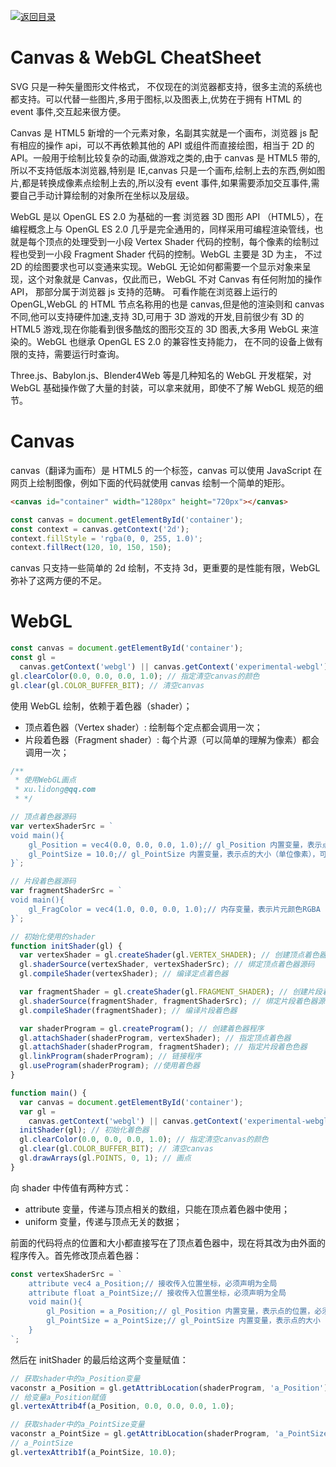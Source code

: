 [![返回目录](https://i.postimg.cc/JzFTMvjF/image.png)](https://github.com/wx-chevalier/Awesome-CheatSheets)

# Canvas & WebGL CheatSheet

SVG 只是一种矢量图形文件格式， 不仅现在的浏览器都支持，很多主流的系统也都支持。可以代替一些图片,多用于图标,以及图表上,优势在于拥有 HTML 的 event 事件,交互起来很方便。

Canvas 是 HTML5 新增的一个元素对象，名副其实就是一个画布，浏览器 js 配有相应的操作 api，可以不再依赖其他的 API 或组件而直接绘图，相当于 2D 的 API。一般用于绘制比较复杂的动画,做游戏之类的,由于 canvas 是 HTML5 带的,所以不支持低版本浏览器,特别是 IE,canvas 只是一个画布,绘制上去的东西,例如图片,都是转换成像素点绘制上去的,所以没有 event 事件,如果需要添加交互事件,需要自己手动计算绘制的对象所在坐标以及层级。

WebGL 是以 OpenGL ES 2.0 为基础的一套 浏览器 3D 图形 API （HTML5），在编程概念上与 OpenGL ES 2.0 几乎是完全通用的，同样采用可编程渲染管线，也就是每个顶点的处理受到一小段 Vertex Shader 代码的控制，每个像素的绘制过程也受到一小段 Fragment Shader 代码的控制。WebGL 主要是 3D 为主， 不过 2D 的绘图要求也可以变通来实现。WebGL 无论如何都需要一个显示对象来呈现，这个对象就是 Canvas，仅此而已，WebGL 不对 Canvas 有任何附加的操作 API， 那部分属于浏览器 js 支持的范畴。 可看作能在浏览器上运行的 OpenGL,WebGL 的 HTML 节点名称用的也是 canvas,但是他的渲染则和 canvas 不同,他可以支持硬件加速,支持 3D,可用于 3D 游戏的开发,目前很少有 3D 的 HTML5 游戏,现在你能看到很多酷炫的图形交互的 3D 图表,大多用 WebGL 来渲染的。WebGL 也继承 OpenGL ES 2.0 的兼容性支持能力， 在不同的设备上做有限的支持，需要运行时查询。

Three.js、Babylon.js、Blender4Web 等是几种知名的 WebGL 开发框架，对 WebGL 基础操作做了大量的封装，可以拿来就用，即使不了解 WebGL 规范的细节。

# Canvas

canvas（翻译为画布）是 HTML5 的一个标签，canvas 可以使用 JavaScript 在网页上绘制图像，例如下面的代码就使用 canvas 绘制一个简单的矩形。

```html
<canvas id="container" width="1280px" height="720px"></canvas>
```

```js
const canvas = document.getElementById('container');
const context = canvas.getContext('2d');
context.fillStyle = 'rgba(0, 0, 255, 1.0)';
context.fillRect(120, 10, 150, 150);
```

canvas 只支持一些简单的 2d 绘制，不支持 3d，更重要的是性能有限，WebGL 弥补了这两方便的不足。

# WebGL

```js
const canvas = document.getElementById('container');
const gl =
  canvas.getContext('webgl') || canvas.getContext('experimental-webgl');
gl.clearColor(0.0, 0.0, 0.0, 1.0); // 指定清空canvas的颜色
gl.clear(gl.COLOR_BUFFER_BIT); // 清空canvas
```

使用 WebGL 绘制，依赖于着色器（shader）；

- 顶点着色器（Vertex shader）: 绘制每个定点都会调用一次；
- 片段着色器（Fragment shader）: 每个片源（可以简单的理解为像素）都会调用一次；

```js
/**
 * 使用WebGL画点
 * xu.lidong@qq.com
 * */

// 顶点着色器源码
var vertexShaderSrc = `
void main(){
    gl_Position = vec4(0.0, 0.0, 0.0, 1.0);// gl_Position 内置变量，表示点的位置，必须赋值
    gl_PointSize = 10.0;// gl_PointSize 内置变量，表示点的大小（单位像素），可以不赋值，默认为1.0，，绘制单个点时才生效
}`;

// 片段着色器源码
var fragmentShaderSrc = `
void main(){
    gl_FragColor = vec4(1.0, 0.0, 0.0, 1.0);// 内存变量，表示片元颜色RGBA
}`;

// 初始化使用的shader
function initShader(gl) {
  var vertexShader = gl.createShader(gl.VERTEX_SHADER); // 创建顶点着色器
  gl.shaderSource(vertexShader, vertexShaderSrc); // 绑定顶点着色器源码
  gl.compileShader(vertexShader); // 编译定点着色器

  var fragmentShader = gl.createShader(gl.FRAGMENT_SHADER); // 创建片段着色器
  gl.shaderSource(fragmentShader, fragmentShaderSrc); // 绑定片段着色器源码
  gl.compileShader(fragmentShader); // 编译片段着色器

  var shaderProgram = gl.createProgram(); // 创建着色器程序
  gl.attachShader(shaderProgram, vertexShader); // 指定顶点着色器
  gl.attachShader(shaderProgram, fragmentShader); // 指定片段着色色器
  gl.linkProgram(shaderProgram); // 链接程序
  gl.useProgram(shaderProgram); //使用着色器
}

function main() {
  var canvas = document.getElementById('container');
  var gl =
    canvas.getContext('webgl') || canvas.getContext('experimental-webgl');
  initShader(gl); // 初始化着色器
  gl.clearColor(0.0, 0.0, 0.0, 1.0); // 指定清空canvas的颜色
  gl.clear(gl.COLOR_BUFFER_BIT); // 清空canvas
  gl.drawArrays(gl.POINTS, 0, 1); // 画点
}
```

向 shader 中传值有两种方式：

- attribute 变量，传递与顶点相关的数组，只能在顶点着色器中使用；
- uniform 变量，传递与顶点无关的数据；

前面的代码将点的位置和大小都直接写在了顶点着色器中，现在将其改为由外面的程序传入。首先修改顶点着色器：

```js
const vertexShaderSrc = `
    attribute vec4 a_Position;// 接收传入位置坐标，必须声明为全局
    attribute float a_PointSize;// 接收传入位置坐标，必须声明为全局
    void main(){
        gl_Position = a_Position;// gl_Position 内置变量，表示点的位置，必须赋值
        gl_PointSize = a_PointSize;// gl_PointSize 内置变量，表示点的大小（单位像素），可以不赋值，默认为1.0
    }
`;
```

然后在 initShader 的最后给这两个变量赋值：

```js
// 获取shader中的a_Position变量
vaconstr a_Position = gl.getAttribLocation(shaderProgram, 'a_Position');
// 给变量a_Position赋值
gl.vertexAttrib4f(a_Position, 0.0, 0.0, 0.0, 1.0);

// 获取shader中的a_PointSize变量
vaconstr a_PointSize = gl.getAttribLocation(shaderProgram, 'a_PointSize');
// a_PointSize
gl.vertexAttrib1f(a_PointSize, 10.0);
```
